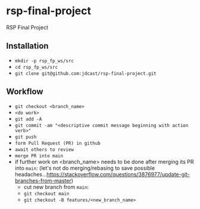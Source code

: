 # rsp-final-project
RSP Final Project

## Installation
- `mkdir -p rsp_fp_ws/src`
- `cd rsp_fp_ws/src`
- `git clone git@github.com:jdcast/rsp-final-project.git`

## Workflow
- `git checkout <branch_name>`
- `<do work>`
- `git add -A`
- `git commit -am "<descriptive commit message beginning with action verb>"`
- `git push`
- `form Pull Request (PR) in github`
- `await others to review`
- `merge PR into main`
- if further work on <branch_name> needs to be done after merging its PR into `main`: (let's not do merging/rebasing to save possible headaches...https://stackoverflow.com/questions/3876977/update-git-branches-from-master)
  - cut new branch from `main`: 
  - `git checkout main`
  - `git checkout -B features/<new_branch_name>`

